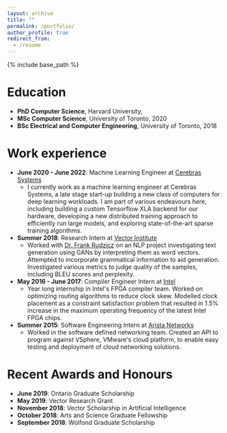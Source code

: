 ```yaml
---
layout: archive
title: ""
permalink: /portfolio/
author_profile: true
redirect_from:
  - /resume
---
```


{% include base_path %}

Education
======
* **PhD Computer Science**, Harvard University, 
* **MSc Computer Science**, University of Toronto, 2020 
* **BSc Electrical and Computer Engineering**, University of Toronto, 2018

Work experience
======
* **June 2020 - June 2022**: Machine Learning Engineer at [Cerebras Systems](https://www.cerebras.net/)
    * I currently work as a machine learning engineer at Cerebras Systems, a late stage start-up building a new class of computers for deep learning workloads. I am part of various endeavours here, including building a custom Tensorflow XLA backend for our hardware, developing a new distributed training approach to efficiently run large models, and exploring state-of-the-art sparse training algorithms.
* **Summer 2018**: Research Intern at [Vector Institute](https://vectorinstitute.ai/)
    * Worked with [Dr. Frank Rudzicz](http://www.cs.toronto.edu/~frank/) on an NLP project investigating text generation using GANs by interpreting them as word vectors. Attempted to incorporate grammatical information to aid generation. Investigated various metrics to judge quality of the samples, including BLEU scores and perplexity.
* **May 2016 - June 2017**: Compiler Engineer Intern at [Intel](https://www.intel.com/content/www/us/en/products/programmable.html)
    * Year long internship in Intel's FPGA compiler team. Worked on optimizing routing algorithms to reduce clock skew. Modelled clock placement as a constraint satisfaction problem that resulted in 1.5% increase in the maximum operating frequency of the latest Intel FPGA chips. 
* **Summer 2015**: Software Engineering Intern at [Arista Networks](https://www.arista.com/en/)
    * Worked in the software defined networking team. Created an API to program against VSphere, VMware's cloud platform, to enable easy testing and deployment of cloud networking solutions. 
  
Recent Awards and Honours
======
* **June 2019**: Ontario Graduate Scholarship
* **May 2019**: Vector Research Grant
* **November 2018**: Vector Scholarship in Artificial Intelligence
* **October 2018**: Arts and Science Graduate Fellowship 
* **September 2018**: Wolfond Graduate Scholarship             

